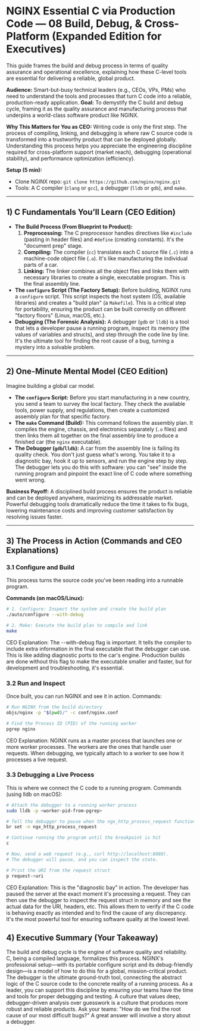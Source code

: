 # NGINX Essential C via Production Code — 08 Build, Debug, & Cross-Platform (Expanded Edition for Executives)

This guide frames the build and debug process in terms of quality assurance and operational excellence, explaining how these C-level tools are essential for delivering a reliable, global product.

**Audience:** Smart-but-busy technical leaders (e.g., CEOs, VPs, PMs) who need to understand the tools and processes that turn C code into a reliable, production-ready application.
**Goal:** To demystify the C build and debug cycle, framing it as the quality assurance and manufacturing process that underpins a world-class software product like NGINX.

**Why This Matters for You as CEO:** Writing code is only the first step. The process of compiling, linking, and debugging is where raw C source code is transformed into a trustworthy product that can be deployed globally. Understanding this process helps you appreciate the engineering discipline required for cross-platform support (market reach), debugging (operational stability), and performance optimization (efficiency).

**Setup (5 min):**
- Clone NGINX repo: `git clone https://github.com/nginx/nginx.git`
- Tools: A C compiler (`clang` or `gcc`), a debugger (`lldb` or `gdb`), and `make`.

---

## 1) C Fundamentals You’ll Learn (CEO Edition)
- **The Build Process (From Blueprint to Product):**
    1.  **Preprocessing:** The C preprocessor handles directives like `#include` (pasting in header files) and `#define` (creating constants). It's the "document prep" stage.
    2.  **Compiling:** The compiler (`cc`) translates each C source file (`.c`) into a machine-code object file (`.o`). It's like manufacturing the individual parts of a car.
    3.  **Linking:** The linker combines all the object files and links them with necessary libraries to create a single, executable program. This is the final assembly line.
- **The `configure` Script (The Factory Setup):** Before building, NGINX runs a `configure` script. This script inspects the host system (OS, available libraries) and creates a "build plan" (a `Makefile`). This is a critical step for portability, ensuring the product can be built correctly on different "factory floors" (Linux, macOS, etc.).
- **Debugging (The Forensic Analysis):** A debugger (`gdb` or `lldb`) is a tool that lets a developer pause a running program, inspect its memory (the values of variables and structs), and step through the code line by line. It's the ultimate tool for finding the root cause of a bug, turning a mystery into a solvable problem.

---

## 2) One-Minute Mental Model (CEO Edition)
Imagine building a global car model.
- **The `configure` Script:** Before you start manufacturing in a new country, you send a team to survey the local factory. They check the available tools, power supply, and regulations, then create a customized assembly plan for that specific factory.
- **The `make` Command (Build):** This command follows the assembly plan. It compiles the engine, chassis, and electronics separately (`.o` files) and then links them all together on the final assembly line to produce a finished car (the `nginx` executable).
- **The Debugger (`gdb`/`lldb`):** A car from the assembly line is failing its quality check. You don't just guess what's wrong. You take it to a diagnostic bay, hook it up to sensors, and run the engine step by step. The debugger lets you do this with software: you can "see" inside the running program and pinpoint the exact line of C code where something went wrong.

**Business Payoff:** A disciplined build process ensures the product is reliable and can be deployed anywhere, maximizing its addressable market. Powerful debugging tools dramatically reduce the time it takes to fix bugs, lowering maintenance costs and improving customer satisfaction by resolving issues faster.

---

## 3) The Process in Action (Commands and CEO Explanations)

### 3.1 Configure and Build
This process turns the source code you've been reading into a runnable program.

**Commands (on macOS/Linux):**
```bash
# 1. Configure: Inspect the system and create the build plan
./auto/configure --with-debug

# 2. Make: Execute the build plan to compile and link
make
```
CEO Explanation: The --with-debug flag is important. It tells the compiler to include extra information in the final executable that the debugger can use. This is like adding diagnostic ports to the car's engine. Production builds are done without this flag to make the executable smaller and faster, but for development and troubleshooting, it's essential.

### 3.2 Run and Inspect
Once built, you can run NGINX and see it in action.
Commands:
```bash
# Run NGINX from the build directory
objs/nginx -p "$(pwd)/" -c conf/nginx.conf

# Find the Process ID (PID) of the running worker
pgrep nginx
```
CEO Explanation: NGINX runs as a master process that launches one or more worker processes. The workers are the ones that handle user requests. When debugging, we typically attach to a worker to see how it processes a live request.

### 3.3 Debugging a Live Process
This is where we connect the C code to a running program.
Commands (using lldb on macOS):
```bash
# Attach the debugger to a running worker process
sudo lldb -p <worker-pid-from-pgrep>

# Tell the debugger to pause when the ngx_http_process_request function is called
br set -n ngx_http_process_request

# Continue running the program until the breakpoint is hit
c

# Now, send a web request (e.g., curl http://localhost:8080).
# The debugger will pause, and you can inspect the state.

# Print the URI from the request struct
p request->uri
```
CEO Explanation: This is the "diagnostic bay" in action. The developer has paused the server at the exact moment it's processing a request. They can then use the debugger to inspect the request struct in memory and see the actual data for the URI, headers, etc. This allows them to verify if the C code is behaving exactly as intended and to find the cause of any discrepancy. It's the most powerful tool for ensuring software quality at the lowest level.

## 4) Executive Summary (Your Takeaway)
The build and debug cycle is the engine of software quality and reliability. C, being a compiled language, formalizes this process. NGINX's professional setup—with its portable configure script and its debug-friendly design—is a model of how to do this for a global, mission-critical product. The debugger is the ultimate ground-truth tool, connecting the abstract logic of the C source code to the concrete reality of a running process.
As a leader, you can support this discipline by ensuring your teams have the time and tools for proper debugging and testing. A culture that values deep, debugger-driven analysis over guesswork is a culture that produces more robust and reliable products. Ask your teams: "How do we find the root cause of our most difficult bugs?" A great answer will involve a story about a debugger.